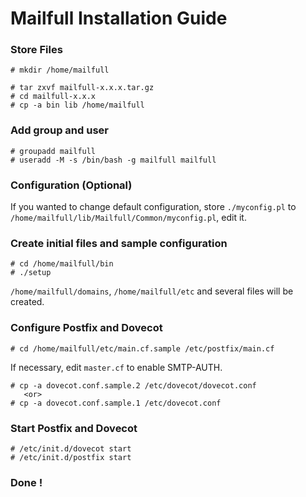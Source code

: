 # Mailfull Installation Guide

### Store Files

    # mkdir /home/mailfull

    # tar zxvf mailfull-x.x.x.tar.gz
    # cd mailfull-x.x.x
    # cp -a bin lib /home/mailfull

### Add group and user

    # groupadd mailfull
    # useradd -M -s /bin/bash -g mailfull mailfull

### Configuration (Optional)

  If you wanted to change default configuration,
  store `./myconfig.pl` to `/home/mailfull/lib/Mailfull/Common/myconfig.pl`,
  edit it.

### Create initial files and sample configuration

    # cd /home/mailfull/bin
    # ./setup

  `/home/mailfull/domains`, `/home/mailfull/etc` and
  several files will be created.

### Configure Postfix and Dovecot

    # cd /home/mailfull/etc/main.cf.sample /etc/postfix/main.cf

  If necessary, edit `master.cf` to enable SMTP-AUTH.

    # cp -a dovecot.conf.sample.2 /etc/dovecot/dovecot.conf
       <or>
    # cp -a dovecot.conf.sample.1 /etc/dovecot.conf

### Start Postfix and Dovecot

    # /etc/init.d/dovecot start
    # /etc/init.d/postfix start

### Done !

